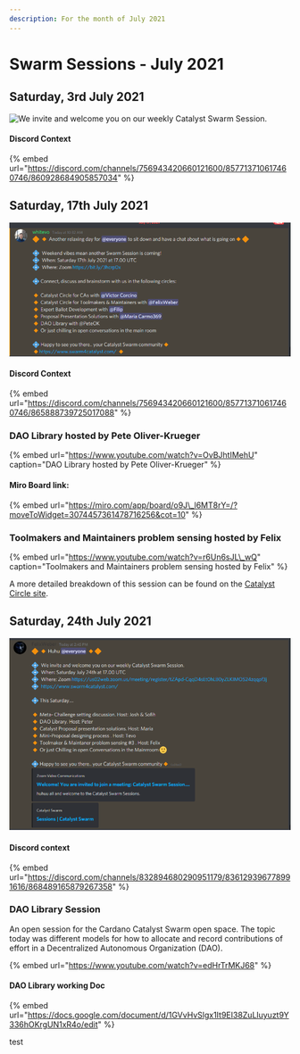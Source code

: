 ```yaml
---
description: For the month of July 2021
---
```


# Swarm Sessions - July 2021

## Saturday, 3rd July 2021

![We invite and welcome you on our weekly Catalyst Swarm Session.](https://user-images.githubusercontent.com/25156451/125142144-f029e000-e10e-11eb-9dae-8956be0757b9.png)

#### Discord Context

{% embed url="https://discord.com/channels/756943420660121600/857713710617460746/860928684905857034" %}



## Saturday, 17th July 2021

![Another relaxing day for @everyone to sit down and have a chat about what is going on.](../.gitbook/assets/2021-07-17.png)

#### Discord Context

{% embed url="https://discord.com/channels/756943420660121600/857713710617460746/865888739725017088" %}

### DAO Library hosted by Pete Oliver-Krueger

{% embed url="https://www.youtube.com/watch?v=OvBJhtIMehU" caption="DAO Library hosted by Pete Oliver-Krueger" %}

#### Miro Board link:

{% embed url="https://miro.com/app/board/o9J\_l6MT8rY=/?moveToWidget=3074457361478716256&cot=10" %}

### Toolmakers and Maintainers problem sensing hosted by Felix

{% embed url="https://www.youtube.com/watch?v=r6Un6sJL\_wQ" caption="Toolmakers and Maintainers problem sensing hosted by Felix" %}

A more detailed breakdown of this session can be found on the [Catalyst Circle site](https://catalyst-swarm.gitbook.io/catalyst-circle/toolmakers-and-maintainers/activity#toolmakers-and-maintainers-problem-sensing).

## Saturday, 24th July 2021

![Discord Annoucement](../.gitbook/assets/2021-07-24-6-.png)

#### Discord context

{% embed url="https://discord.com/channels/832894680290951179/836129396778991616/868489165879267358" %}



### DAO Library Session

An open session for the Cardano Catalyst Swarm open space. The topic today was different models for how to allocate and record contributions of effort in a Decentralized Autonomous Organization \(DAO\).

{% embed url="https://www.youtube.com/watch?v=edHrTrMKJ68" %}

#### DAO Library working Doc

{% embed url="https://docs.google.com/document/d/1GVvHvSlgx1It9EI38ZuLluyuzt9Y336hOKrgUN1xR4o/edit" %}

test



